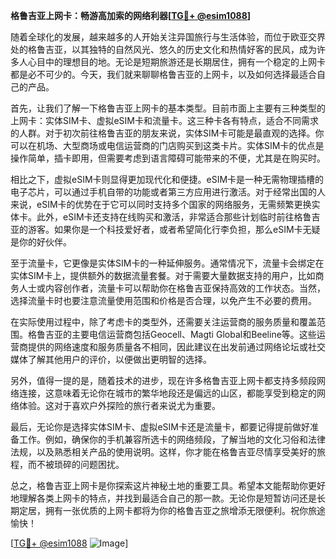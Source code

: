 **格鲁吉亚上网卡：畅游高加索的网络利器[[TG💪+ @esim1088](https://t.me/s/esim1088)]**

随着全球化的发展，越来越多的人开始关注异国旅行与生活体验，而位于欧亚交界处的格鲁吉亚，以其独特的自然风光、悠久的历史文化和热情好客的民风，成为许多人心目中的理想目的地。无论是短期旅游还是长期居住，拥有一个稳定的上网卡都是必不可少的。今天，我们就来聊聊格鲁吉亚的上网卡，以及如何选择最适合自己的产品。

首先，让我们了解一下格鲁吉亚上网卡的基本类型。目前市面上主要有三种类型的上网卡：实体SIM卡、虚拟eSIM卡和流量卡。这三种卡各有特点，适合不同需求的人群。对于初次前往格鲁吉亚的朋友来说，实体SIM卡可能是最直观的选择。你可以在机场、大型商场或电信运营商的门店购买到这类卡片。实体SIM卡的优点是操作简单，插卡即用，但需要考虑到语言障碍可能带来的不便，尤其是在购买时。

相比之下，虚拟eSIM卡则显得更加现代化和便捷。eSIM卡是一种无需物理插槽的电子芯片，可以通过手机自带的功能或者第三方应用进行激活。对于经常出国的人来说，eSIM卡的优势在于它可以同时支持多个国家的网络服务，无需频繁更换实体卡。此外，eSIM卡还支持在线购买和激活，非常适合那些计划临时前往格鲁吉亚的游客。如果你是一个科技爱好者，或者希望简化行李负担，那么eSIM卡无疑是你的好伙伴。

至于流量卡，它更像是实体SIM卡的一种延伸服务。通常情况下，流量卡会绑定在实体SIM卡上，提供额外的数据流量套餐。对于需要大量数据支持的用户，比如商务人士或内容创作者，流量卡可以帮助你在格鲁吉亚保持高效的工作状态。当然，选择流量卡时也要注意流量使用范围和价格是否合理，以免产生不必要的费用。

在实际使用过程中，除了考虑卡的类型外，还需要关注运营商的服务质量和覆盖范围。格鲁吉亚的主要电信运营商包括Geocell、Magti Global和Beeline等。这些运营商提供的网络速度和服务质量各不相同，因此建议在出发前通过网络论坛或社交媒体了解其他用户的评价，以便做出更明智的选择。

另外，值得一提的是，随着技术的进步，现在许多格鲁吉亚上网卡都支持多频段网络连接，这意味着无论你在城市的繁华地段还是偏远的山区，都能享受到稳定的网络体验。这对于喜欢户外探险的旅行者来说尤为重要。

最后，无论你是选择实体SIM卡、虚拟eSIM卡还是流量卡，都要记得提前做好准备工作。例如，确保你的手机兼容所选卡的网络频段，了解当地的文化习俗和法律法规，以及熟悉相关产品的使用说明。这样，你才能在格鲁吉亚尽情享受美好的旅程，而不被琐碎的问题困扰。

总之，格鲁吉亚上网卡是你探索这片神秘土地的重要工具。希望本文能帮助你更好地理解各类上网卡的特点，并找到最适合自己的那一款。无论你是短暂访问还是长期定居，拥有一张优质的上网卡都将为你的格鲁吉亚之旅增添无限便利。祝你旅途愉快！

[[TG💪+ @esim1088](https://t.me/s/esim1088) ![Image](https://i.postimg.cc/4NQfJmqS/Snipaste-2025-05-13-00-14-12.png)]